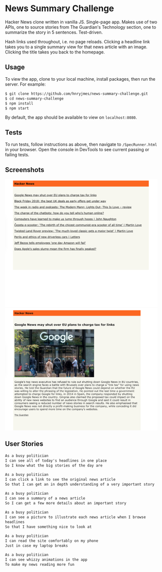 # News Summary Challenge

Hacker News clone written in vanilla JS. Single-page app. Makes use of two APIs, one to source stories from The Guardian's Technology section, one to summarize the story in 5 sentences. Test-driven.

Hash links used throughout, i.e. no page reloads. Clicking a headline link takes you to a single summary view for that news article with an image. Clicking the title takes you back to the homepage. 

## Usage

To view the app, clone to your local machine, install packages, then run the server. For example:

```shell
$ git clone https://github.com/hnryjmes/news-summary-challenge.git
$ cd news-summary-challenge
$ npm install
$ npm start
```

By default, the app should be available to view on `localhost:8080`.

## Tests

To run tests, follow instructions as above, then navigate to `/SpecRunner.html` in your browser. Open the console in DevTools to see current passing or failing tests.

## Screenshots

![Screenshot 1](./images/screenshot.png)
![Screenshot 2](./images/screenshot2.png)

## User Stories

```
As a busy politician
I can see all of today's headlines in one place
So I know what the big stories of the day are
```

```
As a busy politician
I can click a link to see the original news article
So that I can get an in depth understanding of a very important story
```

```
As a busy politician
I can see a summary of a news article
So I can get a few more details about an important story
```

```
As a busy politician
I can see a picture to illustrate each news article when I browse headlines
So that I have something nice to look at
```

```
As a busy politician
I can read the site comfortably on my phone
Just in case my laptop breaks
```

```
As a busy politician
I can see whizzy animations in the app
To make my news reading more fun
```
